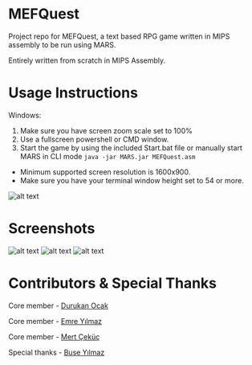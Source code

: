 # MEFQuest
Project repo for MEFQuest, a text based RPG game written in MIPS assembly to be run using MARS.

Entirely written from scratch in MIPS Assembly.




# Usage Instructions
Windows:
1) Make sure you have screen zoom scale set to 100%
2) Use a fullscreen powershell or CMD window.
3) Start the game by using the included Start.bat file or manually start MARS in CLI mode `java -jar MARS.jar MEFQuest.asm`
* Minimum supported screen resolution is 1600x900.
* Make sure you have your terminal window height set to 54 or more.


![alt text](https://files.catbox.moe/i7qeus.PNG)



# Screenshots
![alt text](https://files.catbox.moe/3d35dp.PNG)
![alt text](https://files.catbox.moe/diz97f.PNG)
![alt text](https://files.catbox.moe/q6s2ix.PNG)



# Contributors & Special Thanks
Core member - [Durukan Ocak](https://github.com/Drkockk)

Core member - [Emre Yılmaz](https://github.com/Eelis03)

Core member - [Mert Çeküç](https://github.com/mertcekuc)

Special thanks - [Buse Yılmaz](https://github.com/harubyy)
